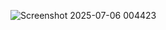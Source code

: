 ![Screenshot 2025-07-06 004423](https://github.com/user-attachments/assets/3740b094-6ef5-46aa-bb1f-eec564558cb2)
